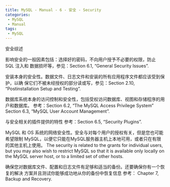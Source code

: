 ```yaml
---
title: MySQL - Manual - 6 - 安全 - Security
categories: 
 - MySQL
 - Manual
tags: 
 - MySQL
---
```


安全综述

<!--more-->

影响安全的一般因素包括：选择好的密码，不向用户授予不必要的权限，防止 SQL 注入和
数据损坏等，参见：Section 6.1, “General Security Issues”.

安装本身的安全性。数据文件、日志文件和安装的所有应用程序文件都应该受到保护，以确
保它们不被未经授权的部分读或写，参见：Section 2.10, “Postinstallation Setup and
Testing”.

数据库系统本身的访问控制和安全性，包括受权访问数据库、视图和存储程序的用户和数据库。
参考：Section 6.2, “The MySQL Access Privilege System”
      Section 6.3, “MySQL User Account Management”.

与安全相关的插件提供的特性
参考：Section 6.5, “Security Plugins”.


MySQL 和 OS 系统的网络安全性。安全与对每个用户的授权有关，但是您也可能希望限制
MySQL，以便它只能在MySQL服务器主机上本地可用，或者只在有限的其他主机上使用。
The security is related to the grants for individual users, but you may also
wish to restrict MySQL so that it is available only locally on the MySQL server
host, or to a limited set of other hosts.


确保您对数据库文件、配置和日志文件有足够和适当的备份。还要确保你有一个恢复的解决
方案并且测试你能够成功地从你的备份中恢复信息
参考： Chapter 7, Backup and Recovery.
